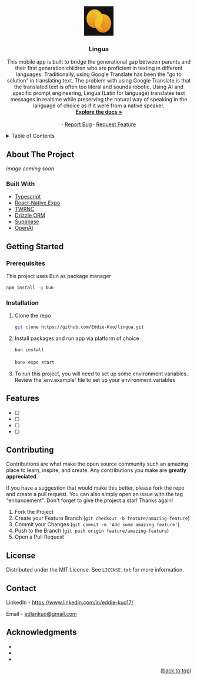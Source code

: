 <a name="readme-top"></a>

<!-- PROJECT LOGO -->
<br />
<div align="center">
  <a href="https://github.com/Eddie-Kuo/lingua">
    <img src="assets/images/icon.png" alt="Logo" width="80" height="80">
  </a>

<h3 align="center">Lingua</h3>

  <p align="center">
    This mobile app is built to bridge the generational gap between parents and their first generation children who are proficient in texting in different languages. Traditionally, using Google Translate has been the "go to solution" in translating text. The problem with using Google Translate is that the translated text is often too literal and sounds robotic. Using AI and specific prompt engineering, Lingua (Latin for language) translates text messages in realtime while preserving the natural way of speaking in the language of choice as if it were from a native speaker.  
    <br />
    <a href="https://github.com/Eddie-Kuo/lingua"><strong>Explore the docs »</strong></a>
    <br />
    <br />
    ·
    <a href="https://github.com/Eddie-Kuo/lingua/issues">Report Bug</a>
    ·
    <a href="https://github.com/Eddie-Kuo/intellicourse-ai/issues/new?labels=enhancement&template=feature-request---.md">Request Feature</a>
  </p>
</div>

<!-- TABLE OF CONTENTS -->
<details>
  <summary>Table of Contents</summary>
  <ol>
    <li>
      <a href="#about-the-project">About The Project</a>
      <ul>
        <li><a href="#built-with">Built With</a></li>
      </ul>
    </li>
    <li>
      <a href="#getting-started">Getting Started</a>
      <ul>
        <li><a href="#prerequisites">Prerequisites</a></li>
        <li><a href="#installation">Installation</a></li>
      </ul>
    </li>
    <li><a href="#features">Features</a></li>
    <li><a href="#contributing">Contributing</a></li>
    <li><a href="#license">License</a></li>
    <li><a href="#contact">Contact</a></li>
    <li><a href="#acknowledgments">Acknowledgments</a></li>
  </ol>
</details>

<!-- ABOUT THE PROJECT -->

## About The Project

_image coming soon_

### Built With


  <ul>
    <li><a href="https://www.typescriptlang.org/">Typescript</a></li>
    <li><a href="https://expo.dev/">React-Native Expo</a></li>
    <li><a href="https://github.com/jaredh159/tailwind-react-native-classnames">TWRNC</a></li>
    <li><a href="https://orm.drizzle.team/docs/overview">Drizzle ORM</a></li>
    <li><a href="https://supabase.com/">Supabase</a></li>
    <li><a href="https://openai.com/">OpenAI</a></li>
  </ul>


<!-- GETTING STARTED -->

## Getting Started

### Prerequisites

This project uses Bun as package manager

```sh
npm install -g bun
```

### Installation

1. Clone the repo

   ```sh
   git clone https://github.com/Eddie-Kuo/lingua.git
   ```

2. Install packages and run app via platform of choice

   ```sh
   bun install
   
   bunx expo start
   ```

3. To run this project, you will need to set up some environment variables. Review the'.env.example' file to set up your environment variables

<!-- ROADMAP -->

## Features

- [ ] 
- [ ] 
- [ ] 
- [ ] 

<!-- CONTRIBUTING -->

## Contributing

Contributions are what make the open source community such an amazing place to learn, inspire, and create. Any contributions you make are **greatly appreciated**.

If you have a suggestion that would make this better, please fork the repo and create a pull request. You can also simply open an issue with the tag "enhancement".
Don't forget to give the project a star! Thanks again!

1. Fork the Project
2. Create your Feature Branch (`git checkout -b feature/amazing-feature`)
3. Commit your Changes (`git commit -m 'Add some amazing feature'`)
4. Push to the Branch (`git push origin feature/amazing-feature`)
5. Open a Pull Request

<!-- LICENSE -->

## License

Distributed under the MIT License. See `LICENSE.txt` for more information.

<!-- CONTACT -->

## Contact

LinkedIn - https://www.linkedin.com/in/eddie-kuo17/

Email - edlankuo@gmail.com

<!-- ACKNOWLEDGMENTS -->

## Acknowledgments

- []()
- []()
- []()

<p align="right">(<a href="#readme-top">back to top</a>)</p>

<!-- MARKDOWN LINKS & IMAGES -->
<!-- https://www.markdownguide.org/basic-syntax/#reference-style-links -->

[contributors-shield]: https://img.shields.io/github/contributors/Eddie-Kuo/intellicourse-ai.svg?style=for-the-badge
[contributors-url]: https://github.com/Eddie-Kuo/intellicourse-ai/graphs/contributors
[forks-shield]: https://img.shields.io/github/forks/Eddie-Kuo/intellicourse-ai.svg?style=for-the-badge
[forks-url]: https://github.com/Eddie-Kuo/intellicourse-ai/network/members
[stars-shield]: https://img.shields.io/github/stars/Eddie-Kuo/intellicourse-ai.svg?style=for-the-badge
[stars-url]: https://github.com/Eddie-Kuo/intellicourse-ai/stargazers
[issues-shield]: https://img.shields.io/github/issues/Eddie-Kuo/intellicourse-ai.svg?style=for-the-badge
[issues-url]: https://github.com/Eddie-Kuo/intellicourse-ai/issues
[license-shield]: https://img.shields.io/github/license/Eddie-Kuo/intellicourse-ai.svg?style=for-the-badge
[license-url]: https://github.com/Eddie-Kuo/intellicourse-ai/blob/master/LICENSE.txt
[linkedin-shield]: https://img.shields.io/badge/-LinkedIn-black.svg?style=for-the-badge&logo=linkedin&colorB=555
[linkedin-url]: https://linkedin.com/in/eddie-kuo17
[product-screenshot]: images/screenshot.png
[Next.js]: https://img.shields.io/badge/next.js-000000?style=for-the-badge&logo=nextdotjs&logoColor=white
[Next-url]: https://nextjs.org/
[React.js]: https://img.shields.io/badge/React-20232A?style=for-the-badge&logo=react&logoColor=61DAFB
[React-url]: https://reactjs.org/
[Vue.js]: https://img.shields.io/badge/Vue.js-35495E?style=for-the-badge&logo=vuedotjs&logoColor=4FC08D
[Vue-url]: https://vuejs.org/
[Angular.io]: https://img.shields.io/badge/Angular-DD0031?style=for-the-badge&logo=angular&logoColor=white
[Angular-url]: https://angular.io/
[Svelte.dev]: https://img.shields.io/badge/Svelte-4A4A55?style=for-the-badge&logo=svelte&logoColor=FF3E00
[Svelte-url]: https://svelte.dev/
[Laravel.com]: https://img.shields.io/badge/Laravel-FF2D20?style=for-the-badge&logo=laravel&logoColor=white
[Laravel-url]: https://laravel.com
[Bootstrap.com]: https://img.shields.io/badge/Bootstrap-563D7C?style=for-the-badge&logo=bootstrap&logoColor=white
[Bootstrap-url]: https://getbootstrap.com
[JQuery.com]: https://img.shields.io/badge/jQuery-0769AD?style=for-the-badge&logo=jquery&logoColor=white
[JQuery-url]: https://jquery.com
